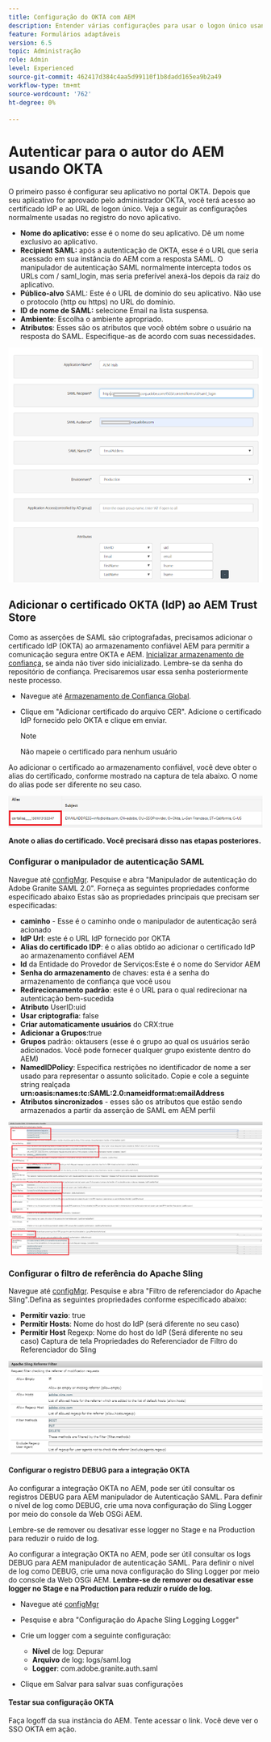 ```yaml
---
title: Configuração do OKTA com AEM
description: Entender várias configurações para usar o logon único usando o okta
feature: Formulários adaptáveis
version: 6.5
topic: Administração
role: Admin
level: Experienced
source-git-commit: 462417d384c4aa5d99110f1b8dadd165ea9b2a49
workflow-type: tm+mt
source-wordcount: '762'
ht-degree: 0%

---
```



# Autenticar para o autor do AEM usando OKTA

O primeiro passo é configurar seu aplicativo no portal OKTA. Depois que seu aplicativo for aprovado pelo administrador OKTA, você terá acesso ao certificado IdP e ao URL de logon único. Veja a seguir as configurações normalmente usadas no registro do novo aplicativo.

* **Nome do aplicativo:** esse é o nome do seu aplicativo. Dê um nome exclusivo ao aplicativo.
* **Recipient SAML:** após a autenticação de OKTA, esse é o URL que seria acessado em sua instância do AEM com a resposta SAML. O manipulador de autenticação SAML normalmente intercepta todos os URLs com / saml_login, mas seria preferível anexá-los depois da raiz do aplicativo.
* **Público-alvo** SAML: Este é o URL de domínio do seu aplicativo. Não use o protocolo (http ou https) no URL do domínio.
* **ID de nome de SAML:** selecione Email na lista suspensa.
* **Ambiente**: Escolha o ambiente apropriado.
* **Atributos**: Esses são os atributos que você obtém sobre o usuário na resposta do SAML. Especifique-as de acordo com suas necessidades.


![aplicação de okta](assets/okta-app-settings-blurred.PNG)


## Adicionar o certificado OKTA (IdP) ao AEM Trust Store

Como as asserções de SAML são criptografadas, precisamos adicionar o certificado IdP (OKTA) ao armazenamento confiável AEM para permitir a comunicação segura entre OKTA e AEM.
[Inicializar armazenamento de confiança](http://localhost:4502/libs/granite/security/content/truststore.html), se ainda não tiver sido inicializado.
Lembre-se da senha do repositório de confiança. Precisaremos usar essa senha posteriormente neste processo.

* Navegue até [Armazenamento de Confiança Global](http://localhost:4502/libs/granite/security/content/truststore.html).
* Clique em &quot;Adicionar certificado do arquivo CER&quot;. Adicione o certificado IdP fornecido pelo OKTA e clique em enviar.

   >[!NOTE]
   >
   >Não mapeie o certificado para nenhum usuário

Ao adicionar o certificado ao armazenamento confiável, você deve obter o alias do certificado, conforme mostrado na captura de tela abaixo. O nome do alias pode ser diferente no seu caso.

![Alias do certificado](assets/cert-alias.PNG)

**Anote o alias do certificado. Você precisará disso nas etapas posteriores.**

### Configurar o manipulador de autenticação SAML

Navegue até [configMgr](http://localhost:4502/system/console/configMgr).
Pesquise e abra &quot;Manipulador de autenticação do Adobe Granite SAML 2.0&quot;.
Forneça as seguintes propriedades conforme especificado abaixo
Estas são as propriedades principais que precisam ser especificadas:

* **caminho**  - Esse é o caminho onde o manipulador de autenticação será acionado
* **IdP Url**: este é o URL IdP fornecido por OKTA
* **Alias do certificado IDP**: é o alias obtido ao adicionar o certificado IdP ao armazenamento confiável AEM
* **Id** da Entidade do Provedor de Serviços:Este é o nome do Servidor AEM
* **Senha do armazenamento** de chaves: esta é a senha do armazenamento de confiança que você usou
* **Redirecionamento padrão**: este é o URL para o qual redirecionar na autenticação bem-sucedida
* **Atributo** UserID:uid
* **Usar criptografia**: false
* **Criar automaticamente usuários** do CRX:true
* **Adicionar a Grupos**:true
* **Grupos** padrão: oktausers (esse é o grupo ao qual os usuários serão adicionados. Você pode fornecer qualquer grupo existente dentro do AEM)
* **NamedIDPolicy**: Especifica restrições no identificador de nome a ser usado para representar o assunto solicitado. Copie e cole a seguinte string realçada **urn:oasis:names:tc:SAML:2.0:nameidformat:emailAddress**
* **Atributos sincronizados**  - esses são os atributos que estão sendo armazenados a partir da asserção de SAML em AEM perfil

![manipulador de autenticação de saml](assets/saml-authentication-settings-blurred.PNG)

### Configurar o filtro de referência do Apache Sling

Navegue até [configMgr](http://localhost:4502/system/console/configMgr).
Pesquise e abra &quot;Filtro de referenciador do Apache Sling&quot;.Defina as seguintes propriedades conforme especificado abaixo:

* **Permitir vazio**: true
* **Permitir Hosts**: Nome do host do IdP (será diferente no seu caso)
* **Permitir Host** Regexp: Nome do host do IdP (Será diferente no seu caso) Captura de tela Propriedades do Referenciador de Filtro do Referenciador do Sling

![referrer-filter](assets/sling-referrer-filter.PNG)

#### Configurar o registro DEBUG para a integração OKTA

Ao configurar a integração OKTA no AEM, pode ser útil consultar os registros DEBUG para AEM manipulador de Autenticação SAML. Para definir o nível de log como DEBUG, crie uma nova configuração do Sling Logger por meio do console da Web OSGi AEM.

Lembre-se de remover ou desativar esse logger no Stage e na Production para reduzir o ruído de log.

Ao configurar a integração OKTA no AEM, pode ser útil consultar os logs DEBUG para AEM manipulador de autenticação SAML. Para definir o nível de log como DEBUG, crie uma nova configuração do Sling Logger por meio do console da Web OSGi AEM.
**Lembre-se de remover ou desativar esse logger no Stage e na Production para reduzir o ruído de log.**
* Navegue até [configMgr](http://localhost:4502/system/console/configMgr)

* Pesquise e abra &quot;Configuração do Apache Sling Logging Logger&quot;
* Crie um logger com a seguinte configuração:
   * **Nível** de log: Depurar
   * **Arquivo** de log: logs/saml.log
   * **Logger**: com.adobe.granite.auth.saml
* Clique em Salvar para salvar suas configurações



#### Testar sua configuração OKTA

Faça logoff da sua instância do AEM. Tente acessar o link. Você deve ver o SSO OKTA em ação.
